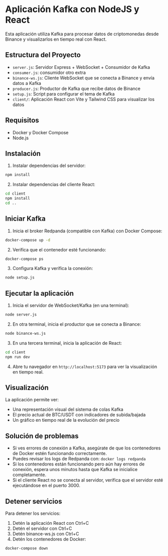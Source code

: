 # Aplicación Kafka con NodeJS y React

Esta aplicación utiliza Kafka para procesar datos de criptomonedas desde Binance y visualizarlos en tiempo real con React.

## Estructura del Proyecto

- `server.js`: Servidor Express + WebSocket + Consumidor de Kafka
- `consumer.js`: consumidor otro extra
- `binance-ws.js`: Cliente WebSocket que se conecta a Binance y envía datos a Kafka
- `producer.js`: Productor de Kafka que recibe datos de Binance
- `setup.js`: Script para configurar el tema de Kafka
- `client/`: Aplicación React con Vite y Tailwind CSS para visualizar los datos

## Requisitos

- Docker y Docker Compose
- Node.js

## Instalación

1. Instalar dependencias del servidor:

```bash
npm install
```

2. Instalar dependencias del cliente React:

```bash
cd client
npm install
cd ..
```

## Iniciar Kafka

1. Inicia el broker Redpanda (compatible con Kafka) con Docker Compose:

```bash
docker-compose up -d
```

2. Verifica que el contenedor esté funcionando:

```bash
docker-compose ps
```

3. Configura Kafka y verifica la conexión:

```bash
node setup.js
```

## Ejecutar la aplicación

1. Inicia el servidor de WebSocket/Kafka (en una terminal):

```bash
node server.js
```

2. En otra terminal, inicia el productor que se conecta a Binance:

```bash
node binance-ws.js
```

3. En una tercera terminal, inicia la aplicación de React:

```bash
cd client
npm run dev
```

4. Abre tu navegador en `http://localhost:5173` para ver la visualización en tiempo real.

## Visualización

La aplicación permite ver:

- Una representación visual del sistema de colas Kafka
- El precio actual de BTC/USDT con indicadores de subida/bajada
- Un gráfico en tiempo real de la evolución del precio

## Solución de problemas

- Si ves errores de conexión a Kafka, asegúrate de que los contenedores de Docker estén funcionando correctamente.
- Puedes revisar los logs de Redpanda con: `docker logs redpanda`
- Si los contenedores están funcionando pero aún hay errores de conexión, espera unos minutos hasta que Kafka se inicialice completamente.
- Si el cliente React no se conecta al servidor, verifica que el servidor esté ejecutándose en el puerto 3000.

## Detener servicios

Para detener los servicios:

1. Detén la aplicación React con Ctrl+C
2. Detén el servidor con Ctrl+C
3. Detén binance-ws.js con Ctrl+C
4. Detén los contenedores de Docker:

```bash
docker-compose down
``` 